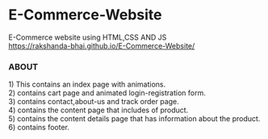 # E-Commerce-Website
E-Commerce website using HTML,CSS AND JS <br>
https://rakshanda-bhai.github.io/E-Commerce-Website/
<h3>ABOUT</h3>
1) This contains an index page with animations.<br>
2) contains cart page and animated login-registration form.<br>
3) contains contact,about-us and track order page.<br>
4) contains the content page that includes of product.<br>
5) contains the content details page that has information about the product.<br>
6) contains footer.<br>
